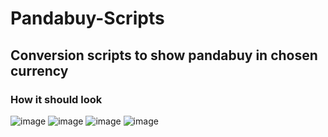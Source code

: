 # Pandabuy-Scripts
## Conversion scripts to show pandabuy in chosen currency

### How it should look

![image](https://user-images.githubusercontent.com/94208670/229727990-93d19cb1-f152-4c9b-a1d7-1d939fa4f1da.png)
![image](https://user-images.githubusercontent.com/94208670/229728566-eb551865-6ae3-4013-b9ca-d5614d7136cf.png)
![image](https://user-images.githubusercontent.com/94208670/229728926-9a3504fa-0fa6-4918-92ed-f48b52c2fbe3.png)
![image](https://user-images.githubusercontent.com/94208670/229729240-a61ed380-1578-4134-9dff-d01f8bfe5d45.png)

